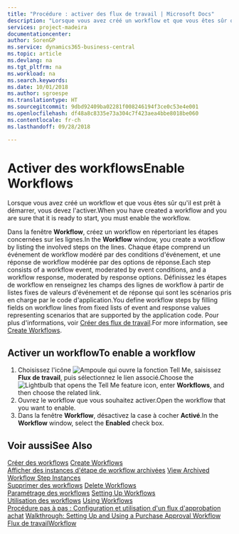 ```yaml
---
title: "Procédure : activer des flux de travail | Microsoft Docs"
description: "Lorsque vous avez créé un workflow et que vous êtes sûr qu'il est prêt à démarrer, vous devez l'activer."
services: project-madeira
documentationcenter: 
author: SorenGP
ms.service: dynamics365-business-central
ms.topic: article
ms.devlang: na
ms.tgt_pltfrm: na
ms.workload: na
ms.search.keywords: 
ms.date: 10/01/2018
ms.author: sgroespe
ms.translationtype: HT
ms.sourcegitcommit: 9dbd92409ba02281f008246194f3ce0c53e4e001
ms.openlocfilehash: df48a8c8335e73a304c7f423aea4bbe8018be060
ms.contentlocale: fr-ch
ms.lasthandoff: 09/28/2018

---
```

# <a name="enable-workflows"></a><span data-ttu-id="908f6-103">Activer des workflows</span><span class="sxs-lookup"><span data-stu-id="908f6-103">Enable Workflows</span></span>
<span data-ttu-id="908f6-104">Lorsque vous avez créé un workflow et que vous êtes sûr qu'il est prêt à démarrer, vous devez l'activer.</span><span class="sxs-lookup"><span data-stu-id="908f6-104">When you have created a workflow and you are sure that it is ready to start, you must enable the workflow.</span></span>  

 <span data-ttu-id="908f6-105">Dans la fenêtre **Workflow**, créez un workflow en répertoriant les étapes concernées sur les lignes.</span><span class="sxs-lookup"><span data-stu-id="908f6-105">In the **Workflow** window, you create a workflow by listing the involved steps on the lines.</span></span> <span data-ttu-id="908f6-106">Chaque étape comprend un événement de workflow modéré par des conditions d'événement, et une réponse de workflow modérée par des options de réponse.</span><span class="sxs-lookup"><span data-stu-id="908f6-106">Each step consists of a workflow event, moderated by event conditions, and a workflow response, moderated by response options.</span></span> <span data-ttu-id="908f6-107">Définissez les étapes de workflow en renseignez les champs des lignes de workflow à partir de listes fixes de valeurs d'événement et de réponse qui sont les scénarios pris en charge par le code d'application.</span><span class="sxs-lookup"><span data-stu-id="908f6-107">You define workflow steps by filling fields on workflow lines from fixed lists of event and response values representing scenarios that are supported by the application code.</span></span> <span data-ttu-id="908f6-108">Pour plus d'informations, voir [Créer des flux de travail](across-how-to-create-workflows.md).</span><span class="sxs-lookup"><span data-stu-id="908f6-108">For more information, see [Create Workflows](across-how-to-create-workflows.md).</span></span>  

## <a name="to-enable-a-workflow"></a><span data-ttu-id="908f6-109">Activer un workflow</span><span class="sxs-lookup"><span data-stu-id="908f6-109">To enable a workflow</span></span>  
1.  <span data-ttu-id="908f6-110">Choisissez l'icône ![Ampoule qui ouvre la fonction Tell Me](media/ui-search/search_small.png "Dites-moi ce que vous voulez faire"), saisissez **Flux de travail**, puis sélectionnez le lien associé.</span><span class="sxs-lookup"><span data-stu-id="908f6-110">Choose the ![Lightbulb that opens the Tell Me feature](media/ui-search/search_small.png "Tell me what you want to do") icon, enter **Workflows**, and then choose the related link.</span></span>  
2.  <span data-ttu-id="908f6-111">Ouvrez le workflow que vous souhaitez activer.</span><span class="sxs-lookup"><span data-stu-id="908f6-111">Open the workflow that you want to enable.</span></span>  
3.  <span data-ttu-id="908f6-112">Dans la fenêtre **Workflow**, désactivez la case à cocher **Activé**.</span><span class="sxs-lookup"><span data-stu-id="908f6-112">In the **Workflow** window, select the **Enabled** check box.</span></span>  

## <a name="see-also"></a><span data-ttu-id="908f6-113">Voir aussi</span><span class="sxs-lookup"><span data-stu-id="908f6-113">See Also</span></span>  
 <span data-ttu-id="908f6-114">[Créer des workflows](across-how-to-create-workflows.md) </span><span class="sxs-lookup"><span data-stu-id="908f6-114">[Create Workflows](across-how-to-create-workflows.md) </span></span>  
 <span data-ttu-id="908f6-115">[Afficher des instances d'étape de workflow archivées](across-how-to-view-archived-workflow-step-instances.md) </span><span class="sxs-lookup"><span data-stu-id="908f6-115">[View Archived Workflow Step Instances](across-how-to-view-archived-workflow-step-instances.md) </span></span>  
 <span data-ttu-id="908f6-116">[Supprimer des workflows](across-how-to-delete-workflows.md) </span><span class="sxs-lookup"><span data-stu-id="908f6-116">[Delete Workflows](across-how-to-delete-workflows.md) </span></span>  
 <span data-ttu-id="908f6-117">[Paramétrage des workflows](across-set-up-workflows.md) </span><span class="sxs-lookup"><span data-stu-id="908f6-117">[Setting Up Workflows](across-set-up-workflows.md) </span></span>  
 <span data-ttu-id="908f6-118">[Utilisation des workflows](across-use-workflows.md) </span><span class="sxs-lookup"><span data-stu-id="908f6-118">[Using Workflows](across-use-workflows.md) </span></span>  
 <span data-ttu-id="908f6-119">[Procédure pas à pas : Configuration et utilisation d'un flux d'approbation achat](walkthrough-setting-up-and-using-a-purchase-approval-workflow.md) </span><span class="sxs-lookup"><span data-stu-id="908f6-119">[Walkthrough: Setting Up and Using a Purchase Approval Workflow](walkthrough-setting-up-and-using-a-purchase-approval-workflow.md) </span></span>  
 [<span data-ttu-id="908f6-120">Flux de travail</span><span class="sxs-lookup"><span data-stu-id="908f6-120">Workflow</span></span>](across-workflow.md)   

